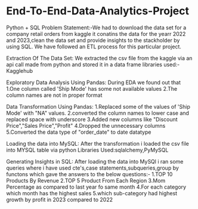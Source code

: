 # End-To-End-Data-Analytics-Project
Python + SQL
Problem Statement:-We had to download the data set for a company retail orders from kaggle it conatins the data for the yearr 2022 and 2023,clean the data set  and provide insights to the stackholder by using SQL. We have followed an ETL process for this particular project.

Extraction Of The Data Set:
We extracted the csv file from the kaggle via an api call made from python and stored it in a data frame
libraries used:-Kagglehub

Exploratory Data Analysis Using Pandas:
During EDA we found out that 
1.One column called 'Ship Mode' has some not available values
2.The column names are not in proper format

Data Transformation Using Pandas:
1.Replaced some of the values of 'Ship Mode' with "NA" values.
2.converted the column names to lower case and replaced space with underscore
3.Added new columns like "Discount Price","Sales Price","Profit"
4.Dropped the unnecessary columns
5.Converted the data type of "order_date" to date datatype

Loading the data into MySQL:
After the transformation i loaded the csv file into MYSQL table via python
Libraries Used:sqlalchemy,PyMySQL

Generating Insights in SQL:
After loading the data into MySQl i ran some queries where i have used cte's,case statements,subqueries,group by functons which gave the answers to the below questions:-
1.TOP 10 Products By Revenue
2.TOP 5 Product From Each Region
3.Mom Percentage as compared to last year fo same month
4.For each category which month has the highest sales
5.which sub-category had highest growth by profit in 2023 compared to 2022

